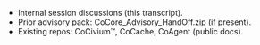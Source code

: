 - Internal session discussions (this transcript).
- Prior advisory pack: CoCore_Advisory_HandOff.zip (if present).
- Existing repos: CoCivium™, CoCache, CoAgent (public docs).

